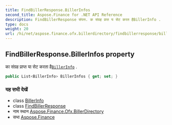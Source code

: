```yaml
---
title: FindBillerResponse.BillerInfos
second_title: Aspose.Finance for .NET API Reference
description: FindBillerResponse संपत्त. क संग्रह प्रप्त य सेट करत हैBillerInfo .
type: docs
weight: 20
url: /hi/net/aspose.finance.ofx.billerdirectory/findbillerresponse/billerinfos/
---
```

## FindBillerResponse.BillerInfos property

का संग्रह प्राप्त या सेट करता है[`BillerInfo`](../../billerinfo/) .

```csharp
public List<BillerInfo> BillerInfos { get; set; }
```

### यह सभी देखें

* class [BillerInfo](../../billerinfo/)
* class [FindBillerResponse](../)
* नाम स्थान [Aspose.Finance.Ofx.BillerDirectory](../../findbillerresponse/)
* सभा [Aspose.Finance](../../../)



